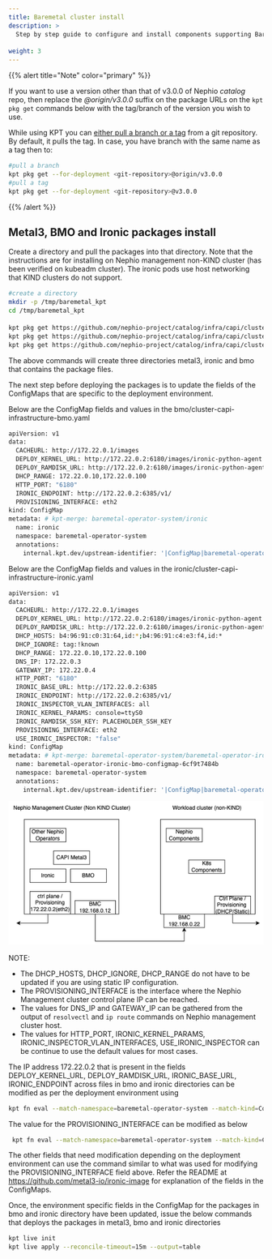 ```yaml
---
title: Baremetal cluster install
description: >
  Step by step guide to configure and install components supporting Baremetal cluster installation. 

weight: 3
---
```


{{% alert title="Note" color="primary" %}}

If you want to use a version other than that of v3.0.0 of Nephio *catalog* repo, then replace the *@origin/v3.0.0*
suffix on the package URLs on the `kpt pkg get` commands below with the tag/branch of the version you wish to use.

While using KPT you can [either pull a branch or a tag](https://kpt.dev/book/03-packages/01-getting-a-package) from a
git repository. By default, it pulls the tag. In case, you have branch with the same name as a tag then to:

```bash
#pull a branch 
kpt pkg get --for-deployment <git-repository>@origin/v3.0.0
#pull a tag
kpt pkg get --for-deployment <git-repository>@v3.0.0
```

{{% /alert %}}

## Metal3, BMO and Ironic packages install

Create a directory and pull the packages into that directory. Note that the instructions are for installing on 
Nephio management non-KIND cluster (has been verified on kubeadm cluster). The ironic pods use host networking that KIND
clusters do not support.

```bash
#create a directory
mkdir -p /tmp/baremetal_kpt
cd /tmp/baremetal_kpt

kpt pkg get https://github.com/nephio-project/catalog/infra/capi/cluster-capi-infrastructure-metal3@main metal3
kpt pkg get https://github.com/nephio-project/catalog/infra/capi/cluster-capi-infrastructure-ironic@main ironic
kpt pkg get https://github.com/nephio-project/catalog/infra/capi/cluster-capi-infrastructure-bmo@main bmo

```
The above commands will create three directories metal3, ironic and bmo that contains the package files.

The next step before deploying the packages is to update the fields of the ConfigMaps that are specific to the
deployment environment.

Below are the ConfigMap fields and values in the bmo/cluster-capi-infrastructure-bmo.yaml
```bash
apiVersion: v1
data:
  CACHEURL: http://172.22.0.1/images
  DEPLOY_KERNEL_URL: http://172.22.0.2:6180/images/ironic-python-agent.kernel
  DEPLOY_RAMDISK_URL: http://172.22.0.2:6180/images/ironic-python-agent.initramfs
  DHCP_RANGE: 172.22.0.10,172.22.0.100
  HTTP_PORT: "6180"
  IRONIC_ENDPOINT: http://172.22.0.2:6385/v1/
  PROVISIONING_INTERFACE: eth2
kind: ConfigMap
metadata: # kpt-merge: baremetal-operator-system/ironic
  name: ironic
  namespace: baremetal-operator-system
  annotations:
    internal.kpt.dev/upstream-identifier: '|ConfigMap|baremetal-operator-system|ironic'
```

Below are the ConfigMap fields and values in the ironic/cluster-capi-infrastructure-ironic.yaml
```bash
apiVersion: v1
data:
  CACHEURL: http://172.22.0.1/images
  DEPLOY_KERNEL_URL: http://172.22.0.2:6180/images/ironic-python-agent.kernel
  DEPLOY_RAMDISK_URL: http://172.22.0.2:6180/images/ironic-python-agent.initramfs
  DHCP_HOSTS: b4:96:91:c0:31:64,id:*;b4:96:91:c4:e3:f4,id:*
  DHCP_IGNORE: tag:!known
  DHCP_RANGE: 172.22.0.10,172.22.0.100
  DNS_IP: 172.22.0.3
  GATEWAY_IP: 172.22.0.4
  HTTP_PORT: "6180"
  IRONIC_BASE_URL: http://172.22.0.2:6385
  IRONIC_ENDPOINT: http://172.22.0.2:6385/v1/
  IRONIC_INSPECTOR_VLAN_INTERFACES: all
  IRONIC_KERNEL_PARAMS: console=ttyS0
  IRONIC_RAMDISK_SSH_KEY: PLACEHOLDER_SSH_KEY
  PROVISIONING_INTERFACE: eth2
  USE_IRONIC_INSPECTOR: "false"
kind: ConfigMap
metadata: # kpt-merge: baremetal-operator-system/baremetal-operator-ironic-bmo-configmap-6cf9t7484b
  name: baremetal-operator-ironic-bmo-configmap-6cf9t7484b
  namespace: baremetal-operator-system
  annotations:
    internal.kpt.dev/upstream-identifier: '|ConfigMap|baremetal-operator-system|baremetal-operator-ironic-bmo-configmap-6cf9t7484b'
```

![Network Diagram](/static/images/install-guides/CapiMetal3.png)

NOTE: 
- The DHCP_HOSTS, DHCP_IGNORE, DHCP_RANGE do not have to be updated if you are using static IP configuration.
- The PROVISIONING_INTERFACE is the interface where the Nephio Management cluster control plane IP can be reached.
- The values for DNS_IP and GATEWAY_IP can be gathered from the output of `resolvectl` and `ip route` commands on Nephio management cluster host.
- The values for HTTP_PORT, IRONIC_KERNEL_PARAMS, IRONIC_INSPECTOR_VLAN_INTERFACES, USE_IRONIC_INSPECTOR can be continue to use the default values for most cases.

The IP address 172.22.0.2 that is present in the fields DEPLOY_KERNEL_URL, DEPLOY_RAMDISK_URL, IRONIC_BASE_URL, 
IRONIC_ENDPOINT across files in bmo and ironic directories can be modified as per the deployment environment using
```bash
kpt fn eval --match-namespace=baremetal-operator-system --match-kind=ConfigMap --image gcr.io/kpt-fn/search-replace:v0.2.0 -- by-value-regex='(http://)172.22.0.2(.*)' put-value='${1}10.128.0.13${2}'
```

The value for the PROVISIONING_INTERFACE can be modified as below
```bash
 kpt fn eval --match-namespace=baremetal-operator-system --match-kind=ConfigMap --image gcr.io/kpt-fn/search-replace:v0.2.0 -- by-path="data.PROVISIONING_INTERFACE" put-value=ens4
```

The other fields that need modification depending on the deployment environment can use the command similar
to what was used for modifying the PROVISIONING_INTERFACE field above. Refer the README at https://github.com/metal3-io/ironic-image
for explanation of the fields in the ConfigMaps.

Once, the environment specific fields in the ConfigMap for the packages in bmo and ironic directory have been updated,
issue the below commands that deploys the packages in metal3, bmo and ironic directories
```bash
kpt live init
kpt live apply --reconcile-timeout=15m --output=table
```

